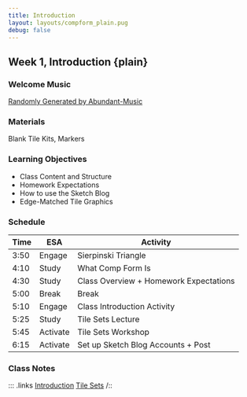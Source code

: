 ```yaml
---
title: Introduction
layout: layouts/compform_plain.pug
debug: false
---
```


## Week 1, Introduction {plain}

### Welcome Music
[Randomly Generated by Abundant-Music](http://www.abundant-music.com/)

### Materials
Blank Tile Kits, Markers

### Learning Objectives
- Class Content and Structure
- Homework Expectations
- How to use the Sketch Blog
- Edge-Matched Tile Graphics

### Schedule

Time    | ESA       | Activity
---     | ---       | ---
3:50    | Engage    | Sierpinski Triangle
4:10    | Study     | What Comp Form Is
4:30    | Study     | Class Overview + Homework Expectations
5:00    | Break     | Break
5:10    | Engage    | Class Introduction Activity
5:25    | Study     | Tile Sets Lecture
5:45    | Activate  | Tile Sets Workshop
6:15    | Activate  | Set up Sketch Blog Accounts + Post

### Class Notes
::: .links
[Introduction](./index.html)
[Tile Sets](../tiles/index.html)
/::
